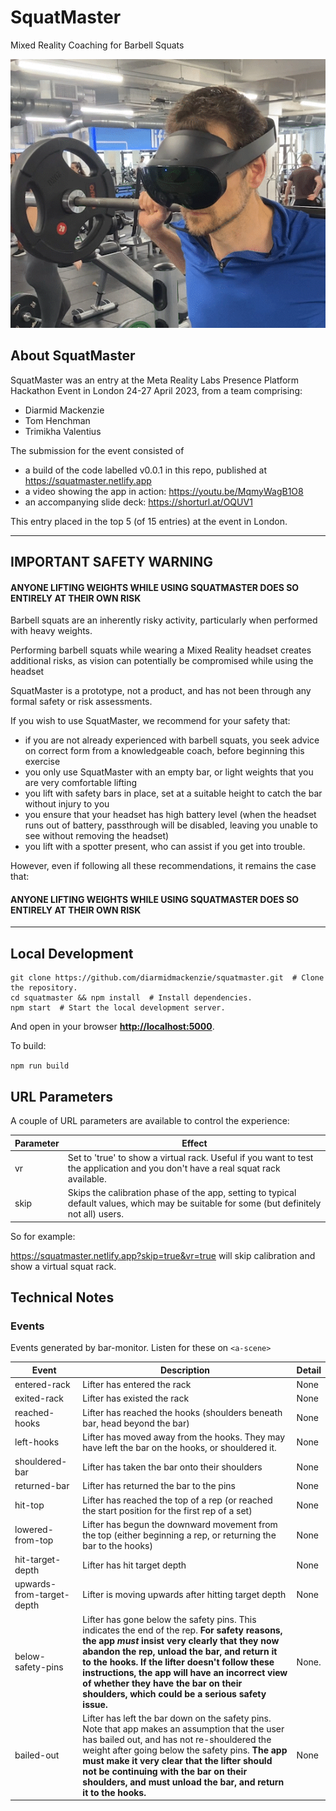 # SquatMaster
 Mixed Reality Coaching for Barbell Squats

![image-20230430122310226](image-20230430122310226.png)



## About SquatMaster

SquatMaster was an entry at the Meta Reality Labs Presence Platform Hackathon Event in London 24-27 April 2023, from a team comprising:

- Diarmid Mackenzie
- Tom Henchman
- Trimikha Valentius

The submission for the event consisted of

- a build of the code labelled v0.0.1 in this repo, published at https://squatmaster.netlify.app
- a video showing the app in action: https://youtu.be/MqmyWagB1O8
- an accompanying slide deck: https://shorturl.at/OQUV1

This entry placed in the top 5 (of 15 entries) at the event in London.



------------

## IMPORTANT SAFETY WARNING



#### ANYONE LIFTING WEIGHTS WHILE USING SQUATMASTER DOES SO ENTIRELY AT THEIR OWN RISK

Barbell squats are an inherently risky activity, particularly when performed with heavy weights.

Performing barbell squats while wearing a Mixed Reality headset creates additional risks, as vision can potentially be compromised while using the headset

SquatMaster is a prototype, not a product, and has not been through any formal safety or risk assessments.

If you wish to use SquatMaster, we recommend for your safety that:

- if you are not already experienced with barbell squats, you seek advice on correct form from a knowledgeable coach, before beginning this exercise
- you only use SquatMaster with an empty bar, or light weights that you are very comfortable lifting
- you lift with safety bars in place, set at a suitable height to catch the bar without injury to you
- you ensure that your headset has high battery level (when the headset runs out of battery, passthrough will be disabled, leaving you unable to see without removing the headset)
- you lift with a spotter present, who can assist if you get into trouble.

However, even if following all these recommendations, it remains the case that:

#### ANYONE LIFTING WEIGHTS WHILE USING SQUATMASTER DOES SO ENTIRELY AT THEIR OWN RISK

-----------------------



## Local Development

```
git clone https://github.com/diarmidmackenzie/squatmaster.git  # Clone the repository.
cd squatmaster && npm install  # Install dependencies.
npm start  # Start the local development server.
```

And open in your browser **[http://localhost:5000](http://localhost:5000/)**.

To build:

`npm run build`



## URL Parameters

A couple of URL parameters are available to control the experience:

| Parameter | Effect                                                       |
| --------- | ------------------------------------------------------------ |
| vr        | Set to 'true' to show a virtual rack.  Useful if you want to test the application and you don't have a real squat rack available. |
| skip      | Skips the calibration phase of the app, setting to typical default values, which may be suitable for some (but definitely not all) users. |

So for example:

https://squatmaster.netlify.app?skip=true&vr=true will skip calibration and show a virtual squat rack.



## Technical Notes

### Events

Events generated by bar-monitor.  Listen for these on `<a-scene>`

| Event                     | Description                                                  | Detail |
| ------------------------- | ------------------------------------------------------------ | ------ |
| entered-rack              | Lifter has entered the rack                                  | None   |
| exited-rack               | Lifter has existed the rack                                  | None   |
| reached-hooks             | Lifter has reached the hooks (shoulders beneath bar, head beyond the bar) | None   |
| left-hooks                | Lifter has moved away from the hooks.  They may have left the bar on the hooks, or shouldered it. | None   |
| shouldered-bar            | Lifter has taken the bar onto their shoulders                | None   |
| returned-bar              | Lifter has returned the bar to the pins                      | None   |
| hit-top                   | Lifter has reached the top of a rep (or reached the start position for the first rep of a set) | None   |
| lowered-from-top          | Lifter has begun the downward movement from the top (either beginning a rep, or returning the bar to the hooks) | None   |
| hit-target-depth          | Lifter has hit target depth                                  | None   |
| upwards-from-target-depth | Lifter is moving upwards after hitting target depth          | None   |
| below-safety-pins         | Lifter has gone below the safety pins.  This indicates the end of the rep.  **For safety reasons, the app *must* insist very clearly that they now abandon the rep, unload the bar, and return it to the hooks.  If the lifter doesn't follow these instructions, the app will have an incorrect view of whether they have the bar on their shoulders, which could be a serious safety issue.** | None.  |
| bailed-out                | Lifter has left the bar down on the safety pins.  Note that app makes an assumption that the user has bailed out, and has not re-shouldered the weight after going below the safety pins.  **The app must make it very clear that the lifter should not be continuing with the bar on their shoulders, and must unload the bar, and return it to the hooks.** | None   |

